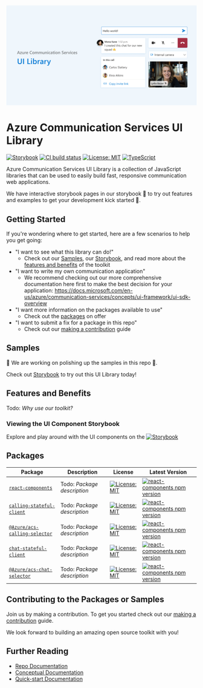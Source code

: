 ![ui-library-banner-image.png](./docs/images/ui-library-banner-image.png)

# Azure Communication Services UI Library

[![Storybook](https://raw.githubusercontent.com/storybooks/brand/master/badge/badge-storybook.svg)](https://azure.github.io/communication-ui-library)
[![CI build status](https://github.com/Azure/communication-ui-library/workflows/CI/badge.svg?branch=main)](https://github.com/Azure/communication-ui-library/actions/workflows/ci.yml?query=branch%3Amain)
[![License: MIT](https://img.shields.io/badge/License-MIT-yellow.svg)](https://opensource.org/licenses/MIT)
[![TypeScript](https://img.shields.io/badge/%3C%2F%3E-TypeScript-%230074c1.svg)](https://www.typescriptlang.org/)

Azure Communication Services UI Library is a collection of JavaScript libraries that can be used to easily build fast, responsive communication web applications.

We have interactive storybook pages in our storybook 📖 to try out features and examples to get your development kick started 🚀.

## Getting Started

If you're wondering where to get started, here are a few scenarios to help you get going:

* "I want to see what this library can do!"
  * Check out our [Samples](#samples), our [Storybook](https://azure.github.io/communication-ui-library), and read more about the [features and benefits](#features-and-benefits) of the toolkit
* "I want to write my own communication application"
  * We recommend checking out our more comprehensive documentation here first to make the best decision for your application: <https://docs.microsoft.com/en-us/azure/communication-services/concepts/ui-framework/ui-sdk-overview>
* "I want more information on the packages available to use"
  * Check out the [packages](#packages) on offer
* "I want to submit a fix for a package in this repo"
  * Check out our [making a contribution](<./docs/contributing-guide/1. getting-set-up.md>) guide

## Samples

🚧 We are working on polishing up the samples in this repo 🚧.

Check out [Storybook](https://azure.github.io/communication-ui-library) to try out this UI Library today!

## Features and Benefits

Todo: _Why use our toolkit?_

### Viewing the UI Component Storybook

Explore and play around with the UI components on the [![Storybook](https://raw.githubusercontent.com/storybooks/brand/master/badge/badge-storybook.svg)](https://azure.github.io/communication-ui-library)

## Packages

Package | Description | License | Latest Version
------- | ----------- | ------- | --------------
[`react-components`](packages/react-components/README.md) | Todo: _Package description_ | [![License: MIT](https://img.shields.io/badge/License-MIT-yellow.svg)](https://opensource.org/licenses/MIT) | [![react-components npm version](https://badge.fury.io/js/UPDATE-WHEN-RELEASED.svg)](https://www.npmjs.com/)
[`calling-stateful-client`](packages/calling-stateful-client/README.md) | Todo: _Package description_ | [![License: MIT](https://img.shields.io/badge/License-MIT-yellow.svg)](https://opensource.org/licenses/MIT) | [![react-components npm version](https://badge.fury.io/js/UPDATE-WHEN-RELEASED.svg)](https://www.npmjs.com/)
[`@Azure/acs-calling-selector`](packages/acs-calling-selector/README.md) | Todo: _Package description_ | [![License: MIT](https://img.shields.io/badge/License-MIT-yellow.svg)](https://opensource.org/licenses/MIT) | [![react-components npm version](https://badge.fury.io/js/UPDATE-WHEN-RELEASED.svg)](https://www.npmjs.com/)
[`chat-stateful-client`](packages/chat-stateful-client/README.md) | Todo: _Package description_ | [![License: MIT](https://img.shields.io/badge/License-MIT-yellow.svg)](https://opensource.org/licenses/MIT) | [![react-components npm version](https://badge.fury.io/js/UPDATE-WHEN-RELEASED.svg)](https://www.npmjs.com/)
[`@Azure/acs-chat-selector`](packages/acs-chat-selector/README.md) | Todo: _Package description_ | [![License: MIT](https://img.shields.io/badge/License-MIT-yellow.svg)](https://opensource.org/licenses/MIT) | [![react-components npm version](https://badge.fury.io/js/UPDATE-WHEN-RELEASED.svg)](https://www.npmjs.com/)

## Contributing to the Packages or Samples

Join us by making a contribution. To get you started check out our [making a contribution](<./docs/contributing-guide/1. getting-set-up.md>) guide.

We look forward to building an amazing open source toolkit with you!

## Further Reading

* [Repo Documentation](./docs/README.md)
* [Conceptual Documentation](https://docs.microsoft.com/en-us/azure/communication-services/concepts/ui-framework/ui-sdk-overview)
* [Quick-start Documentation](https://azure.github.io/communication-ui-library/?path=/story/quickstart-ui-components--page)

